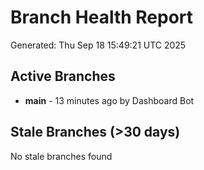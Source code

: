 # Branch Health Report
Generated: Thu Sep 18 15:49:21 UTC 2025

## Active Branches
- **main** - 13 minutes ago by Dashboard Bot

## Stale Branches (>30 days)
No stale branches found
